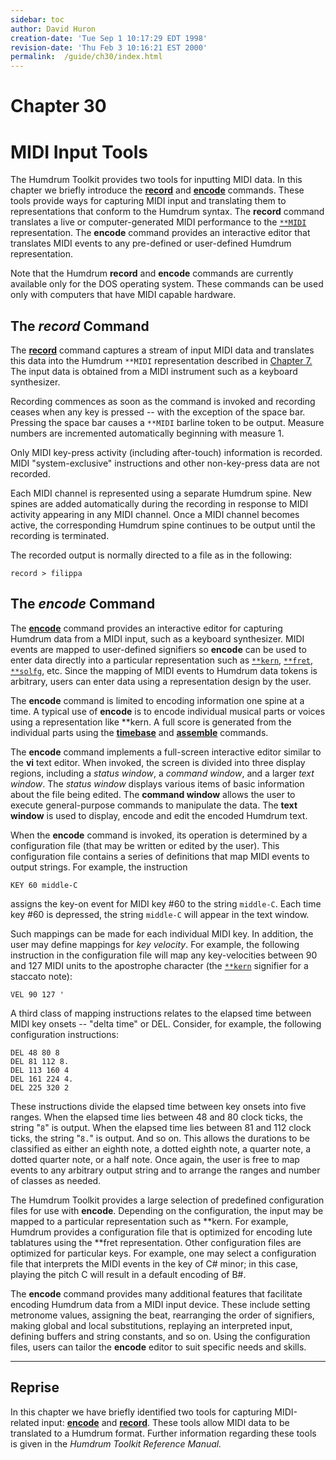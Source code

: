 ```yaml
---
sidebar: toc
author: David Huron
creation-date: 'Tue Sep 1 10:17:29 EDT 1998'
revision-date: 'Thu Feb 3 10:16:21 EST 2000'
permalink:	/guide/ch30/index.html
---
```



Chapter 30
=========

MIDI Input Tools
================

The Humdrum Toolkit provides two tools for inputting MIDI data. In this
chapter we briefly introduce the [**record**](/tool/record) and
[**encode**](/tool/encode) commands. These tools provide ways
for capturing MIDI input and translating them to representations that
conform to the Humdrum syntax. The **record** command translates a live
or computer-generated MIDI performance to the
[`**MIDI`](/rep/MIDI) representation. The **encode**
command provides an interactive editor that translates MIDI events to
any pre-defined or user-defined Humdrum representation.

Note that the Humdrum **record** and **encode** commands are currently
available only for the DOS operating system. These commands can be used
only with computers that have MIDI capable hardware.

<a name ="The_record_Command"></a>

The *record* Command
--------------------

The [**record**](/tool/record) command captures a stream of
input MIDI data and translates this data into the Humdrum `**MIDI`
representation described in [Chapter 7.](/guide/ch07) The input data is
obtained from a MIDI instrument such as a keyboard synthesizer.

Recording commences as soon as the command is invoked and recording
ceases when any key is pressed \-- with the exception of the space bar.
Pressing the space bar causes a `**MIDI` barline token to be output.
Measure numbers are incremented automatically beginning with measure 1.

Only MIDI key-press activity (including after-touch) information is
recorded. MIDI \"system-exclusive\" instructions and other non-key-press
data are not recorded.

Each MIDI channel is represented using a separate Humdrum spine. New
spines are added automatically during the recording in response to MIDI
activity appearing in any MIDI channel. Once a MIDI channel becomes
active, the corresponding Humdrum spine continues to be output until the
recording is terminated.

The recorded output is normally directed to a file as in the following:

`record > filippa`

<a name ="The_encode_Command"></a>

The *encode* Command
--------------------

The [**encode**](/tool/encode) command provides an interactive
editor for capturing Humdrum data from a MIDI input, such as a keyboard
synthesizer. MIDI events are mapped to user-defined signifiers so
**encode** can be used to enter data directly into a particular
representation such as [`**kern`](/rep/kern),
[`**fret`](/rep/fret),
[`**solfg`](/rep/solfg), etc. Since the mapping of
MIDI events to Humdrum data tokens is arbitrary, users can enter data
using a representation design by the user.

The **encode** command is limited to encoding information one spine at a
time. A typical use of **encode** is to encode individual musical parts
or voices using a representation like \*\*kern. A full score is
generated from the individual parts using the
[**timebase**](/tool/timebase) and
[**assemble**](/tool/assemble) commands.

The **encode** command implements a full-screen interactive editor
similar to the **vi** text editor. When invoked, the screen is divided
into three display regions, including a *status window*, a *command
window*, and a larger *text window*. The *status window* displays
various items of basic information about the file being edited. The
**command window** allows the user to execute general-purpose commands
to manipulate the data. The **text window** is used to display, encode
and edit the encoded Humdrum text.

When the **encode** command is invoked, its operation is determined by a
configuration file (that may be written or edited by the user). This
configuration file contains a series of definitions that map MIDI events
to output strings. For example, the instruction

`KEY 60 middle-C`

assigns the key-on event for MIDI key \#60 to the string `middle-C`.
Each time key \#60 is depressed, the string `middle-C` will appear in
the text window.

Such mappings can be made for each individual MIDI key. In addition, the
user may define mappings for *key velocity*. For example, the following
instruction in the configuration file will map any key-velocities
between 90 and 127 MIDI units to the apostrophe character (the
[`**kern`](/rep/kern) signifier for a staccato
note):

`VEL 90 127 '`

A third class of mapping instructions relates to the elapsed time
between MIDI key onsets \-- \"delta time\" or DEL. Consider, for
example, the following configuration instructions:

`DEL 48 80 8`\
`DEL 81 112 8.`\
`DEL 113 160 4`\
`DEL 161 224 4.`\
`DEL 225 320 2`

These instructions divide the elapsed time between key onsets into five
ranges. When the elapsed time lies between 48 and 80 clock ticks, the
string \"`8`\" is output. When the elapsed time lies between 81 and 112
clock ticks, the string \"`8.`\" is output. And so on. This allows the
durations to be classified as either an eighth note, a dotted eighth
note, a quarter note, a dotted quarter note, or a half note. Once again,
the user is free to map events to any arbitrary output string and to
arrange the ranges and number of classes as needed.

The Humdrum Toolkit provides a large selection of predefined
configuration files for use with **encode**. Depending on the
configuration, the input may be mapped to a particular representation
such as \*\*kern. For example, Humdrum provides a configuration file
that is optimized for encoding lute tablatures using the \*\*fret
representation. Other configuration files are optimized for particular
keys. For example, one may select a configuration file that interprets
the MIDI events in the key of C\# minor; in this case, playing the pitch
C will result in a default encoding of B\#.

The **encode** command provides many additional features that facilitate
encoding Humdrum data from a MIDI input device. These include setting
metronome values, assigning the beat, rearranging the order of
signifiers, making global and local substitutions, replaying an
interpreted input, defining buffers and string constants, and so on.
Using the configuration files, users can tailor the **encode** editor to
suit specific needs and skills.

------------------------------------------------------------------------

<a name ="Reprise"></a>

Reprise
-------

In this chapter we have briefly identified two tools for capturing
MIDI-related input: [**encode**](/tool/encode) and
[**record**](/tool/record). These tools allow MIDI data to be
translated to a Humdrum format. Further information regarding these
tools is given in the *Humdrum Toolkit Reference Manual.*

